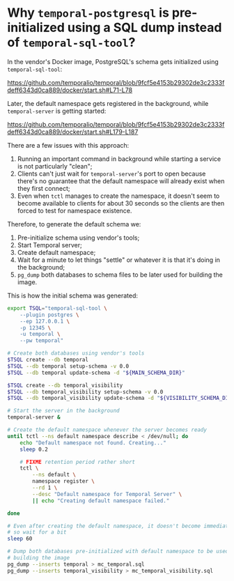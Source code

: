 # Why `temporal-postgresql` is pre-initialized using a SQL dump instead of `temporal-sql-tool`?

In the vendor's Docker image, PostgreSQL's schema gets initialized using `temporal-sql-tool`:

https://github.com/temporalio/temporal/blob/9fcf5e4153b29302de3c2333fdeff6343d0ca889/docker/start.sh#L71-L78

Later, the default namespace gets registered in the background, while `temporal-server` is getting started:

https://github.com/temporalio/temporal/blob/9fcf5e4153b29302de3c2333fdeff6343d0ca889/docker/start.sh#L179-L187

There are a few issues with this approach:

1. Running an important command in background while starting a service is not particularly "clean";
2. Clients can't just wait for `temporal-server`'s port to open because there's no guarantee that the default namespace will already exist when they first connect;
3. Even when `tctl` manages to create the namespace, it doesn't seem to become available to clients for about 30 seconds so the clients are then forced to test for namespace existence.

Therefore, to generate the default schema we:

1. Pre-initialize schema using vendor's tools;
2. Start Temporal server;
3. Create default namespace;
4. Wait for a minute to let things "settle" or whatever it is that it's doing in the background;
5. `pg_dump` both databases to schema files to be later used for building the image.

This is how the initial schema was generated:

```bash
export TSQL="temporal-sql-tool \
    --plugin postgres \
    --ep 127.0.0.1 \
    -p 12345 \
    -u temporal \
    --pw temporal"

# Create both databases using vendor's tools
$TSQL create --db temporal
$TSQL --db temporal setup-schema -v 0.0
$TSQL --db temporal update-schema -d "${MAIN_SCHEMA_DIR}"

$TSQL create --db temporal_visibility
$TSQL --db temporal_visibility setup-schema -v 0.0
$TSQL --db temporal_visibility update-schema -d "${VISIBILITY_SCHEMA_DIR}"

# Start the server in the background
temporal-server &

# Create the default namespace whenever the server becomes ready
until tctl --ns default namespace describe < /dev/null; do
    echo "Default namespace not found. Creating..."
    sleep 0.2

    # FIXME retention period rather short
    tctl \
        --ns default \
        namespace register \
        --rd 1 \
        --desc "Default namespace for Temporal Server" \
        || echo "Creating default namespace failed."

done

# Even after creating the default namespace, it doesn't become immediately ready
# so wait for a bit
sleep 60

# Dump both databases pre-initialized with default namespace to be used for
# building the image
pg_dump --inserts temporal > mc_temporal.sql
pg_dump --inserts temporal_visibility > mc_temporal_visibility.sql
```
